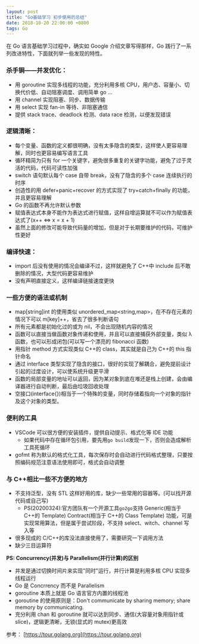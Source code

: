 ```yaml
---
layout: post
title: "Go基础学习 初步使用的总结"
date: 2018-10-20 22:00:00 +0800
tags: Go
---
```


在 Go 语言基础学习过程中，确实如 Google 介绍文章写得那样，Go 践行了一系列改进特性，下面就列举一些发现的特性。

### 杀手锏——并发优化：

- 用 goroutine 实现多线程的功能，充分利用多核 CPU，用户态、容量小、切换代价低、自动阻塞调度、调用简单 go ...
- 用 channel 实现阻塞、同步、数据传输
- 用 select 实现 fan-in 等待、非阻塞通信
- 提供 stack trace、deadlock 检测、data race 检测，以便发现错误

### 逻辑清晰：

- 每个变量、函数的定义都很明确，没有太多隐含的类型，这样使人更容易理解，同时也更容易编写语言工具
- 循环精简为只有 for 一个关键字，避免很多重复的关键字功能，避免了过于灵活的代码，代码可读性加强
- switch 语句默认每个 case 自带 break，没有了隐含的多个 case 连续执行的时序
- 创造性的用 defer+panic+recover 的方式实现了 try+catch+finally 的功能，并且更容易理解
- Go 的函数不再允许默认参数
- 赋值表达式本身不能作为表达式进行赋值，这样自增运算就不可以作为赋值表达式了(x++ <=> x = x + 1)
- 虽然上面的修改可能导致代码量的增加，但是对于长期要维护的代码，可维护性更好

### 编译快速：

- import 后没有使用的情况会编译不过，这样就避免了 C++中 include 后不敢删除的情况，大型代码更容易维护
- 没有声明直接定义，这样编译链接速度更快

### 一些方便的语法或机制

- map[string]int 的使用类似 unordered_map<string,map>，在不存在元素的情况下可以 m[key]++，省去了很多判断语句
- 所有元素都是初始化过的或为 nil，不会出现随机内容的情况
- 函数可以直接当做函数对象传递和使用，并且可以直接捕获外部变量，类似 λ 函数，也可以形成闭包(可以写一个漂亮的 fibonacci 函数)
- 用指针 method 方式实现类似 C++的 class，其实就是自己为 C++的 this 指针命名
- 通过 interface 类型实现了隐含的接口，很好的实现了解耦合，避免提前设计引起的过度设计，可以使系统升级更平滑
- 函数的局部变量的地址可以返回，因为某对象到底在堆还是栈上创建，会由编译器进行自动判断，最后由垃圾回收处理
- 空接口(interface{})相当于一个特殊的变量，同时存储着指向一个对象的指针及这个对象的类型。

### 便利的工具

- VSCode 可以很方便的安装插件，提供自动提示、格式化等 IDE 功能
  - 如果代码中存在循环包引用，要先用`go build`发现一下，否则会造成解析工具死循环
- gofmt 称为默认的格式化工具，每次保存时会自动进行代码格式整理，只要按照编码规范注意语法使用即可，格式会自动调整

### 与 C++相比一些不方便的地方

- 不支持泛型，没有 STL 这样好用的库，缺少一些常用的容器等。(可以找开源代码或自己写)
  - PS(20200324):官方团队有一个开源工具`go2go`支持 Generic(相当于 C++的 Template) Contract(相当于 C++的 Class Template) 功能，可是实现常用算法，但是属于尝试阶段，不支持 select、witch、channel 写入等
- 很多现成的 C/C++的库没法直接使用了，需要研究一下调用方法
- 缺少三目运算符

**PS: Concurrency(并发)与 Parallelism(并行计算)的区别**

- 并发是通过切换时间片来实现"同时"运行，并行计算是利用多核 CPU 实现多线程运行
- Go 是 Concrrency 而不是 Parallelism
- goroutine 本质上就是 Go 语言官方内置的线程池
- goroutine 的使用原则是：Don't communicate by sharing memory; share memory by communicating.
- 充分利用 chan 和 goroutine 就可以达到同步、通信(大容量对象用指针或 slice)，逻辑更清晰，无锁(显式的 mutex)更高效

参考：
[https://tour.golang.org](https://tour.golang.org)<br/>

